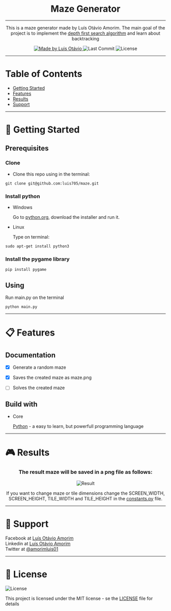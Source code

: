 <h1 align="center">Maze Generator</h1>

---

<p align="center">
  This is a maze generator made by Luís Otávio Amorim. The main goal of the project is to implement the
  <a href="https://en.wikipedia.org/wiki/Maze_generation_algorithm#Depth-first_search">depth first search algorithm</a>
  and learn about backtracking
</p>

<p align="center">

  <a href="https://github.com/luis705">
    <img alt="Made by Luis Otávio" src="https://img.shields.io/badge/made%20by-Luís%20Otávio%20Amorim-brightgreen">
  </a>

  <img alt="Last Commit" src="https://img.shields.io/badge/last%20commit-june%202020-yellowgreen">

  <img alt="License" src="https://img.shields.io/badge/license-MIT-%2304D361">

</p>

---

# Table of Contents
<ul>
	<li><a href="#-getting-started">Getting Started</a></li>
	<li><a href="#-features">Features</a></li>
	<li><a href="#-results">Results</a></li>
	<li><a href="#-support">Support</a></li>
</ul>

---

# 🚀 Getting Started</h1>
<h2> Prerequisites </h2>

<h3>Clone</h3>
<ul>
	<li>Clone this repo using in the terminal:
</ul>

```
git clone git@github.com:luis705/maze.git
```
<h3>Install python</h3>
<ul>
	<li>Windows
		<p>Go to <a href="http://python.org/download">python.org</a>, download the installer and run it.</p>
	</li>
	<li>Linux
		<p>Type on terminal:</p>
	</li>
</ul>

```
sudo apt-get install python3
```

<h3>Install the pygame library</h3>

```
pip install pygame
```

<h2>Using</h2>

<p>Run main.py on the terminal</p>

```
python main.py
```

---

# 📋 Features</h1>

<h2> Documentation </h2>

- [X] Generate a random maze
- [X] Saves the created maze as maze.png
- [ ] Solves the created maze


<h2> Build with</h2>
<ul>
	<li>Core
		<p><a href="python.org">Python</a> - a easy to learn, but powerfull programming language
</ul>

---

# 🎮 Results</h1>
<h3 align="center">
  The result maze will be saved in a png file as follows:
</h3>

<p align="center">
  <img alt="Result" src="https://github.com/luis705/maze/blob/master/maze.png">
 </p>

<p align="center">
  If you want to change maze or tile dimensions change the SCREEN_WIDTH, SCREEN_HEIGHT, TILE_WIDTH and TILE_HEIGHT in the <a               href=https://github.com/luis705/maze/blob/master/constants.py>constants.py</a> file.
</p>

---

# 📌 Support</h1>
Facebook at <a href="https://www.facebook.com/luisotavio.amorim.3">Luís Otávio Amorim</a><br>
Linkedin at <a href="https://www.linkedin.com/in/lu%C3%ADs-ot%C3%A1vio-lopes-amorim-252494199/"> Luís Otávio Amorim</a><br>
Twitter at <a href="https://twitter.com/amorimluis01">@amorimluis01</a>

---

# 📝 License </h1>

<img alt="License" src="https://img.shields.io/badge/license-MIT-%2304D361">

This project is licensed under the MIT license - se the <a href="https://github.com/luis705/twitter-bot/blob/master/LICENSE">LICENSE</a> file for details
